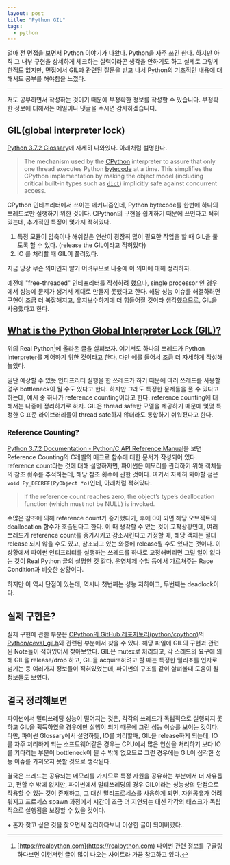 ```yaml
---
layout: post
title: "Python GIL"
tags:
  - python
---
```


얼마 전 면접을 보면서 Python 이야기가 나왔다. Python을 자주 쓰긴 한다. 하지만 아직 그 내부 구현을 상세하게 체크하는 실력이라곤 생각을 안하기도 하고 실제로 그렇게 한적도 없지만, 면접에서 GIL과 관련된 질문을 받고 나서 Python의 기초적인 내용에 대해서도 공부를 해야함을 느꼈다.

---

저도 공부하면서 작성하는 것이기 때문에 부정확한 정보를 작성할 수 있습니다. 부정확한 정보에 대해서는 메일이나 댓글을 주시면 감사하겠습니다.

## GIL(global interpreter lock)

[Python 3.7.2 Glossary](https://docs.python.org/3/glossary.html#term-global-interpreter-lock)에 자세히 나와있다. 아래처럼 설명한다.

> The mechanism used by the [CPython](https://docs.python.org/3/glossary.html#term-cpython) interpreter to assure that only one thread executes Python [bytecode](https://docs.python.org/3/glossary.html#term-bytecode) at a time. This simplifies the CPython implementation by making the object model (including critical built-in types such as  [`dict`](https://docs.python.org/3/library/stdtypes.html#dict)) implicitly safe against concurrent access.

CPython 인티프리터에서 쓰이는 메커니즘인데, Python bytecode를 한번에 하나의 쓰레드로만 실행하기 위한 것이다. CPython의 구현을 쉽게하기 때문에 쓰인다고 적혀있는데, 추가적인 특징이 몇가지 적혀있다.

1. 특정 모듈이 압축이나 해쉬같은 연산이 굉장히 많이 필요한 작업을 할 때 GIL을 풀도록 할 수 있다. (release the GIL이라고 적혀있다)
2. IO 를 처리할 때 GIL이 풀려있다.

지금 당장 무슨 의미인지 알기 어려우므로 나중에 이 의미에 대해 정리하자.

예전에 "free-threaded" 인티프리터를 작성하려 했으나, single processor 인 경우에서 성능에 문제가 생겨서 제대로 만들지 못했다고 한다. 해당 성능 이슈를 해결하려면 구현이 조금 더 복잡해지고, 유지보수하기에 더 힘들어질 것이라 생각했으므로, GIL을 사용했다고 한다.

## [What is the Python Global Interpreter Lock (GIL)?](https://realpython.com/python-gil/)

위의 Real Python[^RealPython]에 올라온 글을 살펴보자. 여기서도 하나의 쓰레드가 Python Interpreter를 제어하기 위한 것이라고 한다. 다만 예를 들어서 조금 더 자세하게 작성해놓았다.

일단 예상할 수 있듯 인티프리터 실행을 한 쓰레드가 하기 때문에 여러 쓰레드를 사용할 경우 bottleneck이 될 수도 있다고 한다. 하지만 그래도 특정한 문제들을 풀 수 있다고 하는데, 예시 중 하나가 reference counting이라고 한다. reference counting에 대해서는 나중에 정리하기로 하자. GIL은 thread safe한 모델을 제공하기 때문에 몇몇 특정한 C 표준 라이브러리들이 thread safe하지 않더라도 통합하기 쉬워졌다고 한다.

### Reference Counting?

[Python 3.7.2 Documentation - Python/C API Reference Manual](https://docs.python.org/3.7/c-api/refcounting.html)을 보면 Reference Counting의 C레벨의 매크로 함수에 대한 문서가 작성되어 있다. reference count라는 것에 대해 설명하자면, 파이썬은 메모리를 관리하기 위해 객체들의 참조 횟수를 추적하는데, 해당 참조 횟수에 관한 것이다. 여기서 자세히 봐야할 점은 `void Py_DECREF(PyObject *o)`인데, 아래처럼 적혀있다.

> If the reference count reaches zero, the object’s type’s deallocation function (which must not be NULL) is invoked.

수많은 참조에 의해 reference count가 증가했다가, 후에 0이 되면 해당 오브젝트의 deallocation 함수가 호출된다고 한다. 이 때 생각할 수 있는 것이 교착상황인데, 여러 쓰레드가 reference count를 증가시키고 감소시킨다고 가정할 때, 해당 객체는 절대 release 되지 않을 수도 있고, 참조되고 있는 와중에 release될 수도 있다는 것이다. 이 상황에서 파이썬 인티프리터를 실행하는 쓰레드를 하나로 고정해버리면 그럴 일이 없다는 것이 Real Python 글의 설명인 것 같다. 운영체제 수업 등에서 가르쳐주는 Race Condition과 비슷한 상황이다.

하지만 이 역시 단점이 있는데, 역시나 첫번째는 성능 저하이고, 두번째는 deadlock이다.

## 실제 구현은?

실제 구현에 관한 부분은 [CPython의 GitHub 레포지토리(python/cpython)](https://github.com/python/cpython)의 [Python/ceval_gil.h](https://github.com/python/cpython/blob/master/Python/ceval_gil.h)와 관련된 부분에서 찾을 수 있다. 해당 파일에 GIL의 구현과 관련된 Note들이 적혀있어서 찾아보았다. GIL은 mutex로 처리되고, 각 스레드의 요구에 의해 GIL을 release/drop 하고, GIL을 acquire하려고 할 때는 특정한 밀리초를 인자로 넘기는 등 여러가지 정보들이 적혀있었는데, 파이썬의 구조를 같이 살펴볼때 도움이 될 정보들도 보였다.

## 결국 정리해보면

파이썬에서 멀티쓰레딩 성능이 떨어지는 것은, 각각의 쓰레드가 독립적으로 실행되지 못하고 GIL을 획득하였을 경우에만 실행이 되기 때문에 그런 성능 이슈를 보이는 것이다. 다만, 파이썬 Glossary에서 설명하듯, IO를 처리할때, GIL을 release하게 되는데, IO를 자주 처리하게 되는 소프트웨어같은 경우는 CPU에서 많은 연산을 처리하기 보다 IO를 기다리는 부분이 bottleneck이 될 수 밖에 없으므로 그런 경우에는 GIL이 심각한 성능 이슈를 가져오지 못할 것으로 생각된다.

결국은 쓰레드는 공유되는 메모리를 가지므로 특정 자원을 공유하는 부분에서 더 자유롭고, 편할 수 밖에 없지만, 파이썬에서 멀티쓰레딩의 경우 GIL이라는 성능상의 단점으로 작용할 수 있는 것이 존재하고, 그 대신 멀티프로세스를 사용하게 되면, 자원공유가 어려워지고 프로세스 spawn 과정에서 시간이 조금 더 지연되는 대신 각각의 태스크가 독립적으로 실행됨을 보장할 수 있을 것이다.

\+  혼자 찾고 싶은 것을 찾으면서 정리하다보니 이상한 글이 되어버렸다..

[^RealPython]: [https://realpython.com](https://realpython.com) 파이썬 관련 정보를 구글링하다보면 이런저런 글이 많이 나오는 사이트라 가끔 참고하고 있다.

